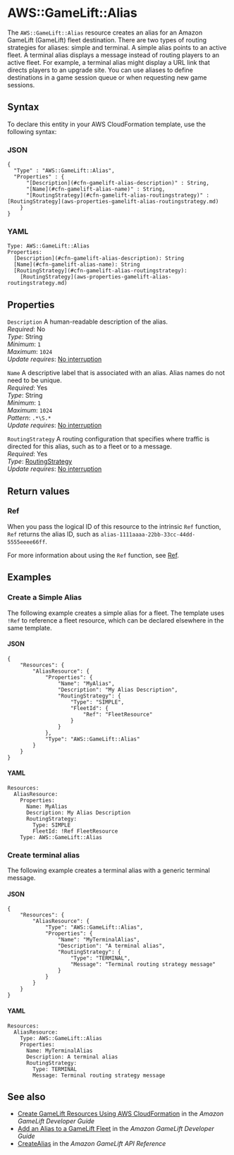 # AWS::GameLift::Alias<a name="aws-resource-gamelift-alias"></a>

The `AWS::GameLift::Alias` resource creates an alias for an Amazon GameLift \(GameLift\) fleet destination\. There are two types of routing strategies for aliases: simple and terminal\. A simple alias points to an active fleet\. A terminal alias displays a message instead of routing players to an active fleet\. For example, a terminal alias might display a URL link that directs players to an upgrade site\. You can use aliases to define destinations in a game session queue or when requesting new game sessions\. 

## Syntax<a name="aws-resource-gamelift-alias-syntax"></a>

To declare this entity in your AWS CloudFormation template, use the following syntax:

### JSON<a name="aws-resource-gamelift-alias-syntax.json"></a>

```
{
  "Type" : "AWS::GameLift::Alias",
  "Properties" : {
      "[Description](#cfn-gamelift-alias-description)" : String,
      "[Name](#cfn-gamelift-alias-name)" : String,
      "[RoutingStrategy](#cfn-gamelift-alias-routingstrategy)" : [RoutingStrategy](aws-properties-gamelift-alias-routingstrategy.md)
    }
}
```

### YAML<a name="aws-resource-gamelift-alias-syntax.yaml"></a>

```
Type: AWS::GameLift::Alias
Properties: 
  [Description](#cfn-gamelift-alias-description): String
  [Name](#cfn-gamelift-alias-name): String
  [RoutingStrategy](#cfn-gamelift-alias-routingstrategy): 
    [RoutingStrategy](aws-properties-gamelift-alias-routingstrategy.md)
```

## Properties<a name="aws-resource-gamelift-alias-properties"></a>

`Description`  <a name="cfn-gamelift-alias-description"></a>
A human\-readable description of the alias\.  
*Required*: No  
*Type*: String  
*Minimum*: `1`  
*Maximum*: `1024`  
*Update requires*: [No interruption](https://docs.aws.amazon.com/AWSCloudFormation/latest/UserGuide/using-cfn-updating-stacks-update-behaviors.html#update-no-interrupt)

`Name`  <a name="cfn-gamelift-alias-name"></a>
A descriptive label that is associated with an alias\. Alias names do not need to be unique\.  
*Required*: Yes  
*Type*: String  
*Minimum*: `1`  
*Maximum*: `1024`  
*Pattern*: `.*\S.*`  
*Update requires*: [No interruption](https://docs.aws.amazon.com/AWSCloudFormation/latest/UserGuide/using-cfn-updating-stacks-update-behaviors.html#update-no-interrupt)

`RoutingStrategy`  <a name="cfn-gamelift-alias-routingstrategy"></a>
A routing configuration that specifies where traffic is directed for this alias, such as to a fleet or to a message\.  
*Required*: Yes  
*Type*: [RoutingStrategy](aws-properties-gamelift-alias-routingstrategy.md)  
*Update requires*: [No interruption](https://docs.aws.amazon.com/AWSCloudFormation/latest/UserGuide/using-cfn-updating-stacks-update-behaviors.html#update-no-interrupt)

## Return values<a name="aws-resource-gamelift-alias-return-values"></a>

### Ref<a name="aws-resource-gamelift-alias-return-values-ref"></a>

 When you pass the logical ID of this resource to the intrinsic `Ref` function, `Ref` returns the alias ID, such as `alias-1111aaaa-22bb-33cc-44dd-5555eeee66ff`\.

For more information about using the `Ref` function, see [Ref](https://docs.aws.amazon.com/AWSCloudFormation/latest/UserGuide/intrinsic-function-reference-ref.html)\.

## Examples<a name="aws-resource-gamelift-alias--examples"></a>

### Create a Simple Alias<a name="aws-resource-gamelift-alias--examples--Create_a_Simple_Alias"></a>

The following example creates a simple alias for a fleet\. The template uses `!Ref` to reference a fleet resource, which can be declared elsewhere in the same template\.

#### JSON<a name="aws-resource-gamelift-alias--examples--Create_a_Simple_Alias--json"></a>

```
{
    "Resources": {
        "AliasResource": {
            "Properties": {
                "Name": "MyAlias",
                "Description": "My Alias Description",
                "RoutingStrategy": {
                    "Type": "SIMPLE",
                    "FleetId": {
                        "Ref": "FleetResource"
                    }
                }
            },
            "Type": "AWS::GameLift::Alias"
        }
    }
}
```

#### YAML<a name="aws-resource-gamelift-alias--examples--Create_a_Simple_Alias--yaml"></a>

```
Resources:  
  AliasResource:
    Properties:
      Name: MyAlias
      Description: My Alias Description
      RoutingStrategy:
        Type: SIMPLE
        FleetId: !Ref FleetResource
    Type: AWS::GameLift::Alias
```

### Create terminal alias<a name="aws-resource-gamelift-alias--examples--Create_terminal_alias"></a>

The following example creates a terminal alias with a generic terminal message\.

#### JSON<a name="aws-resource-gamelift-alias--examples--Create_terminal_alias--json"></a>

```
{
    "Resources": {
        "AliasResource": {
            "Type": "AWS::GameLift::Alias",
            "Properties": {
                "Name": "MyTerminalAlias",
                "Description": "A terminal alias",
                "RoutingStrategy": {
                    "Type": "TERMINAL",
                    "Message": "Terminal routing strategy message"
                }
            }
        }
    }
}
```

#### YAML<a name="aws-resource-gamelift-alias--examples--Create_terminal_alias--yaml"></a>

```
Resources:
  AliasResource:
    Type: AWS::GameLift::Alias
    Properties:
      Name: MyTerminalAlias
      Description: A terminal alias
      RoutingStrategy:
        Type: TERMINAL
        Message: Terminal routing strategy message
```

## See also<a name="aws-resource-gamelift-alias--seealso"></a>
+ [ Create GameLift Resources Using AWS CloudFormation](https://docs.aws.amazon.com/gamelift/latest/developerguide/resources-cloudformation.html) in the *Amazon GameLift Developer Guide*
+  [Add an Alias to a GameLift Fleet](https://docs.aws.amazon.com/gamelift/latest/developerguide/aliases-creating.html) in the *Amazon GameLift Developer Guide* 
+  [CreateAlias](https://docs.aws.amazon.com/gamelift/latest/apireference/API_CreateAlias.html) in the *Amazon GameLift API Reference* 